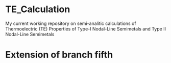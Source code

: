 # TE_Calculation
My current working repository on semi-analitic calculations of Thermoelectric (TE) Properties of Type-I Nodal-Line Semimetals  and Type II Nodal-Line Semimetals

# Extension of branch fifth

